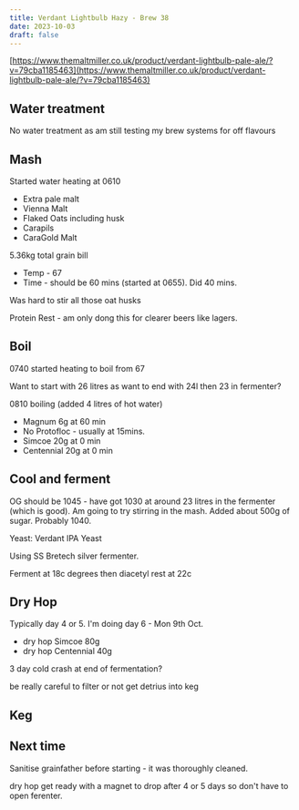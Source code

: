 ```yaml
---
title: Verdant Lightbulb Hazy - Brew 38 
date: 2023-10-03
draft: false 
---
```

<!-- [![pot](/images/2023-06-06/3.jpg "treatment")](/images/2023-06-06/3.jpg) -->

<!-- [https://share.brewfather.app/36b9wFHyxgBxgw](https://share.brewfather.app/36b9wFHyxgBxgw) similar recipe that I am making. I'm going for 3.8% as it is hot weather and the beer is for a party. -->

<!-- [![pot](/images/2023-06-06/3.jpg "treatment")](/images/2023-06-06/3.jpg) -->

[https://www.themaltmiller.co.uk/product/verdant-lightbulb-pale-ale/?v=79cba1185463](https://www.themaltmiller.co.uk/product/verdant-lightbulb-pale-ale/?v=79cba1185463)

## Water treatment

No water treatment as am still testing my brew systems for off flavours

## Mash

Started water heating at 0610

- Extra pale malt 
- Vienna Malt 
- Flaked Oats including husk
- Carapils
- CaraGold Malt 

5.36kg total grain bill

- Temp - 67
- Time - should be 60 mins (started at 0655). Did 40 mins.

Was hard to stir all those oat husks

Protein Rest - am only dong this for clearer beers like lagers.

## Boil

0740 started heating to boil from 67

Want to start with 26 litres as want to end with 24l then 23 in fermenter?

0810 boiling (added 4 litres of hot water)

- Magnum 6g at 60 min
- No Protofloc - usually at 15mins.
- Simcoe 20g at 0 min
- Centennial 20g at 0 min

## Cool and ferment

OG should be 1045 - have got 1030 at around 23 litres in the fermenter (which is good). Am going to try stirring in the mash. Added about 500g of sugar. Probably 1040.

Yeast: Verdant IPA Yeast

Using SS Bretech silver fermenter.

Ferment at 18c degrees
then diacetyl rest at 22c

## Dry Hop

Typically day 4 or 5. I'm doing day 6 - Mon 9th Oct.

- dry hop Simcoe 80g
- dry hop Centennial 40g

3 day cold crash at end of fermentation?

be really careful to filter or not get detrius into keg

## Keg


## Next time

Sanitise grainfather before starting - it was thoroughly cleaned.

dry hop get ready with a magnet to drop after 4 or 5 days so don't have to open ferenter.



